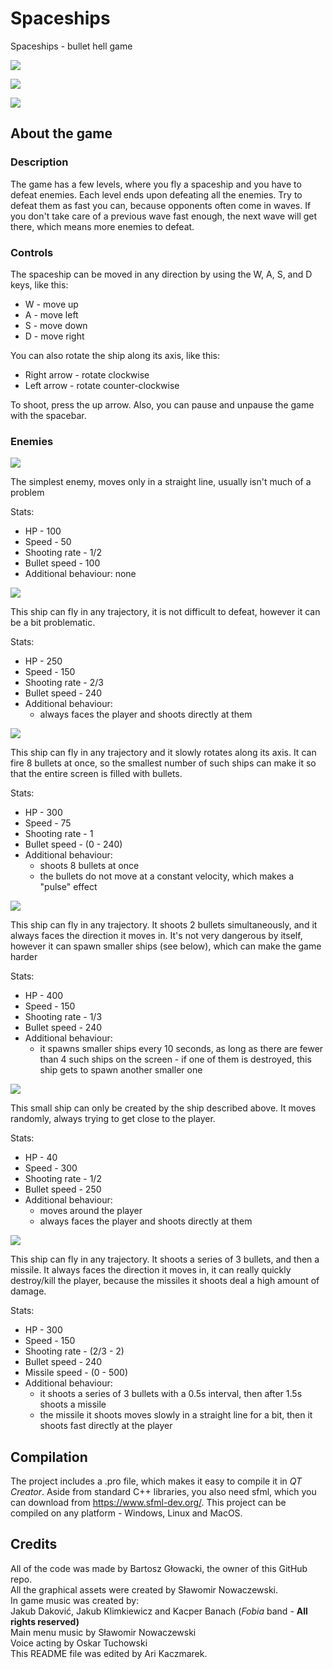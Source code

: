 # Spaceships

Spaceships - bullet hell game

![](https://i.imgur.com/zXLRxUP.png)

![](https://i.imgur.com/lUZVA7E.png)

![](https://i.imgur.com/UHrqC5F.png)

## About the game

### Description
The game has a few levels, where you fly a spaceship and you have to defeat enemies. Each level ends upon defeating all the enemies. Try to defeat them as fast you can, because opponents often come in waves. If you don't take care of a previous wave fast enough, the next wave will get there, which means more enemies to defeat.

### Controls
The spaceship can be moved in any direction by using the W, A, S, and D keys, like this:
- W - move up
- A - move left
- S - move down
- D - move right

You can also rotate the ship along its axis, like this:
- Right arrow - rotate clockwise
- Left arrow - rotate counter-clockwise

To shoot, press the up arrow.
Also, you can pause and unpause the game with the spacebar.

### Enemies
![](https://i.imgur.com/Jld56Ny.png)

The simplest enemy, moves only in a straight line, usually isn't much of a problem

Stats:
- HP - 100
- Speed - 50
- Shooting rate - 1/2
- Bullet speed - 100
- Additional behaviour: none

![](https://i.imgur.com/4557MR1.png)

This ship can fly in any trajectory, it is not difficult to defeat, however it can be a bit problematic.

Stats:
- HP - 250
- Speed - 150
- Shooting rate - 2/3
- Bullet speed - 240
- Additional behaviour: 
    - always faces the player and shoots directly at them

![](https://i.imgur.com/0fLxTgw.png)

This ship can fly in any trajectory and it slowly rotates along its axis. It can fire 8 bullets at once, so the smallest number of such ships can make it so that the entire screen is filled with bullets.

Stats:
- HP - 300
- Speed - 75
- Shooting rate - 1
- Bullet speed - (0 - 240)
- Additional behaviour:
    - shoots 8 bullets at once
    - the bullets do not move at a constant velocity, which makes a "pulse" effect

![](https://i.imgur.com/wbgZr1N.png)

This ship can fly in any trajectory. It shoots 2 bullets simultaneously, and it always faces the direction it moves in. It's not very dangerous by itself, however it can spawn smaller ships (see below), which can make the game harder

Stats:
- HP - 400
- Speed - 150
- Shooting rate - 1/3
- Bullet speed - 240
- Additional behaviour:
    - it spawns smaller ships every 10 seconds, as long as there are fewer than 4 such ships on the screen - if one of them is destroyed, this ship gets to spawn another smaller one 

![](https://i.imgur.com/e0epAiW.png)

This small ship can only be created by the ship described above. It moves randomly, always trying to get close to the player.

Stats:
- HP - 40
- Speed - 300
- Shooting rate - 1/2
- Bullet speed - 250
- Additional behaviour:
    - moves around the player
    - always faces the player and shoots directly at them

![](https://i.imgur.com/sDJCPiR.png)

This ship can fly in any trajectory. It shoots a series of 3 bullets, and then a missile. It always faces the direction it moves in, it can really quickly destroy/kill the player, because the missiles it shoots deal a high amount of damage.

Stats:
- HP - 300
- Speed - 150
- Shooting rate - (2/3 - 2)
- Bullet speed - 240
- Missile speed - (0 - 500)
- Additional behaviour:
    - it shoots a series of 3 bullets with a 0.5s interval, then after 1.5s shoots a missile
    - the missile it shoots moves slowly in a straight line for a bit, then it shoots fast directly at the player


## Compilation
The project includes a .pro file, which makes it easy to compile it in *QT Creator*. Aside from standard C++ libraries, you also need sfml, which you can download from https://www.sfml-dev.org/. This project can be compiled on any platform - Windows, Linux and MacOS.

## Credits
All of the code was made by Bartosz Głowacki, the owner of this GitHub repo. \
All the graphical assets were created by Sławomir Nowaczewski. \
In game music was created by: \
Jakub Daković, Jakub Klimkiewicz and Kacper Banach (*Fobia* band - **All rights reserved)** \
Main menu music by Sławomir Nowaczewski \
Voice acting by Oskar Tuchowski \
This README file was edited by Ari Kaczmarek.

